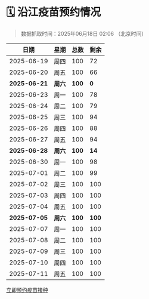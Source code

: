 # 🗓️ 沿江疫苗预约情况

> 数据抓取时间：2025年06月18日 02:06 （北京时间）

| 日期 | 星期 | 总数 | 剩余 |
|------|------|------|------|
| 2025-06-19 | 周四 | 100 | 72 |
| 2025-06-20 | 周五 | 100 | 66 |
| **2025-06-21** | **周六** | **100** | **0** |
| 2025-06-23 | 周一 | 100 | 78 |
| 2025-06-24 | 周二 | 100 | 79 |
| 2025-06-25 | 周三 | 100 | 94 |
| 2025-06-26 | 周四 | 100 | 88 |
| 2025-06-27 | 周五 | 100 | 94 |
| **2025-06-28** | **周六** | **100** | **14** |
| 2025-06-30 | 周一 | 100 | 98 |
| 2025-07-01 | 周二 | 100 | 99 |
| 2025-07-02 | 周三 | 100 | 100 |
| 2025-07-03 | 周四 | 100 | 100 |
| 2025-07-04 | 周五 | 100 | 100 |
| **2025-07-05** | **周六** | **100** | **100** |
| 2025-07-07 | 周一 | 100 | 100 |
| 2025-07-08 | 周二 | 100 | 100 |
| 2025-07-09 | 周三 | 100 | 100 |
| 2025-07-10 | 周四 | 100 | 100 |
| 2025-07-11 | 周五 | 100 | 100 |


<div class="button-container">
<a class="btn" href="http://yfzweb.ishequ.net/#/login" target="_blank">立即预约疫苗接种</a>
</div>
